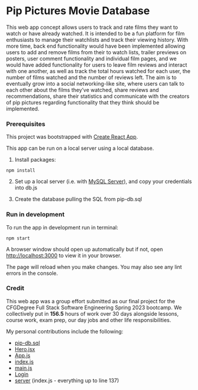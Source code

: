 # Pip Pictures Movie Database

This web app concept allows users to track and rate films they want to watch or have already watched.  It is intended to be a fun platform for film enthusiasts to manage their watchlists and track their viewing history.  With more time, back end functionality would have been implemented allowing users to add and remove films from their to watch lists, trailer previews on posters, user comment functionality and individual film pages, and we would have added functionality for users to leave film reviews and interact with one another, as well as track the total hours watched for each user, the number of films watched and the number of reviews left. The aim is to eventually grow into a social networking-like site, where users can talk to each other about the films they’ve watched, share reviews and recommendations, share their statistics and communicate with the creators of pip pictures regarding  functionality that they think should be implemented. 


### Prerequisites

This project was bootstrapped with [Create React App](https://github.com/facebook/create-react-app).

This app can be run on a local server using a local database.

1. Install packages:
```
npm install
```

2. Set up a local server (i.e. with [MySQL Server](https://www.mysql.com/products/workbench/)), and copy your credentials into db.js

3. Create the database pulling the SQL from pip-db.sql

### Run in development

To run the app in development run in terminal:
```
npm start
```

A browser window should open up automatically but if not, open [http://localhost:3000](http://localhost:3000) to view it in your browser.

The page will reload when you make changes. You may also see any lint errors in the console.

### Credit

This web app was a group effort submitted as our final project for the CFGDegree Full Stack Software Engineering Spring 2023 bootcamp.  We collectively put in **156.5** hours of work over 30 days alongside lessons, course work, exam prep, our day jobs and other life responsibilities.

My personal contributions include the following:
- [pip-db.sql](https://github.com/cmesserle/Personal-Projects/blob/main/cfgdegree-final-project/pip-pictures/pip-db.sql)
- [Hero.jsx](https://github.com/cmesserle/Personal-Projects/blob/main/cfgdegree-final-project/pip-pictures/src/Hero.jsx)
- [App.js](https://github.com/cmesserle/Personal-Projects/blob/main/cfgdegree-final-project/pip-pictures/src/App.js)
- [index.js](https://github.com/cmesserle/Personal-Projects/blob/main/cfgdegree-final-project/pip-pictures/src/index.js)
- [main.js](https://github.com/cmesserle/Personal-Projects/blob/main/cfgdegree-final-project/pip-pictures/src/main.js)
- [Login](https://github.com/cmesserle/Personal-Projects/tree/main/cfgdegree-final-project/pip-pictures/src/Login)
- [server](https://github.com/cmesserle/Personal-Projects/tree/main/cfgdegree-final-project/pip-pictures/server) (index.js - everything up to line 137)
